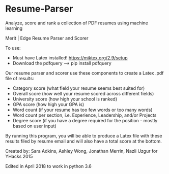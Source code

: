 # Resume-Parser
Analyze, score and rank a collection of PDF resumes using machine learning

Merit | Edge Resume Parser and Scorer

To use:
- Must have Latex installed! https://miktex.org/2.9/setup
- Download the pdfquery --> pip install pdfquery

Our resume parser and scorer use these components to create a Latex .pdf file of results:
- Category score (what field your resume seems best suited for)
- Overall score (how well your resume scored across different fields)
- University score (how high your school is ranked)
- GPA score (how high your GPA is)
- Word count (if your resume has too few words or too many words)
- Word count per section, i.e. Experience, Leadership, and/or Projects
- Degree score (if you have a degree required for the position - mostly based on user input)

By running this program, you will be able to produce a Latex file with these results filed by resume email and will also have a total score at the bottom.

Created by: Sara Adkins, Ashley Wong, Jonathan Merrin, Nazli Uzgur for YHacks 2015

Edited in April 2018 to work in python 3.6
